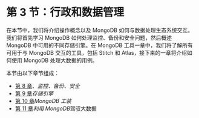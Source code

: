 # 第 3 节：行政和数据管理

在本节中，我们将介绍操作概念以及 MongoDB 如何与数据处理生态系统交互。我们将首先学习 MongoDB 如何处理监控、备份和安全问题，然后概述 MongoDB 中可用的不同存储引擎。在 MongoDB 工具一章中，我们将了解所有可用于与 MongoDB 交互的工具，包括 Stitch 和 Atlas，接下来的一章将介绍如何使用 MongoDB 处理大数据的用例。

本节由以下章节组成：

*   [第 8 章](08.html)、*监控、备份、安全*
*   [第 9 章](09.html)*存储引擎*
*   [第 10 章](10.html)*MongoDB 工装*
*   [第 11 章](11.html)*利用 MongoDB*驾驭大数据
